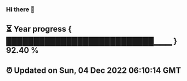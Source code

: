 ### Hi there 👋
⏳ Year progress { ███████████████████████████▁▁▁ } 92.40 %
---
⏰ Updated on Sun, 04 Dec 2022 06:10:14 GMT
---
